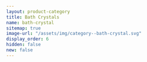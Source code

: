 ```yaml
---
layout: product-category
title: Bath Crystals
name: bath-crystal
sitemap: true
image-url: "/assets/img/category--bath-crystal.svg"
display_order: 6
hidden: false
new: false
---
```

